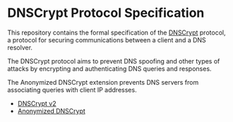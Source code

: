 # DNSCrypt Protocol Specification

This repository contains the formal specification of the [DNSCrypt](https://dnscrypt.info) protocol, a protocol for securing communications between a client and a DNS resolver.

The DNSCrypt protocol aims to prevent DNS spoofing and other types of attacks by encrypting and authenticating DNS queries and responses.

The Anonymized DNSCrypt extension prevents DNS servers from associating queries with client IP addresses.

- [DNSCrypt v2](DNSCRYPT-V2-PROTOCOL.txt)
- [Anonymized DNSCrypt](ANONYMIZED-DNSCRYPT.txt)